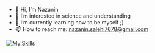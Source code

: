 - 👋 Hi, I’m Nazanin
- 👀 I’m interested in science and understanding
- 🌱 I’m currently learning how to be myself ;)
- 📫 How to reach me: nazanin.salehi7678@gmail.com
<!--- - 💞️ I’m looking to collaborate on ... --->
<!--- - 😄 Pronouns: ... --->
<!--- - ⚡ Fun fact: ... --->
[![My Skills](https://skillicons.dev/icons?i=python,django,docker,linux,vscode,redis,postgres,mysql,mongodb,elasticsearch)](https://skillicons.dev)
<!---
itsEllnamin/itsEllnamin is a ✨ special ✨ repository because its `README.md` (this file) appears on your GitHub profile.
You can click the Preview link to take a look at your changes.
--->
